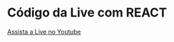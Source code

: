 # Código da Live com REACT

[Assista a Live no Youtube](https://www.youtube.com/watch?v=9_h2fKMYqeY)